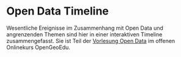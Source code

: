# Open Data Timeline
Wesentliche Ereignisse im Zusammenhang mit Open Data und angrenzenden Themen sind hier in einer interaktiven Timeline zusammengefasst. Sie ist Teil der <a href="https://www.opengeoedu.de/learn/opendata/vorlesung" target="_blank">Vorlesung Open Data</a> im offenen Onlinekurs OpenGeoEdu.

